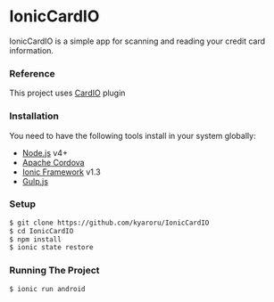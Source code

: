 # IonicCardIO
IonicCardIO is a simple app for scanning and reading your credit card information.

### Reference
This project uses [CardIO](https://github.com/vkeepe/card.io) plugin

### Installation

You need to have the following tools install in your system globally:
- [Node.js](https://nodejs.org/) v4+
- [Apache Cordova](https://cordova.apache.org/)
- [Ionic Framework](http://ionic.io/) v1.3
- [Gulp.js](http://gulpjs.com/)

### Setup
```sh
$ git clone https://github.com/kyaroru/IonicCardIO
$ cd IonicCardIO
$ npm install
$ ionic state restore
```

### Running The Project
```sh
$ ionic run android
```
